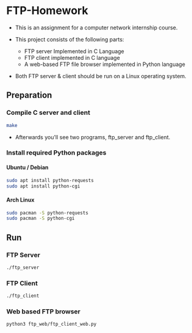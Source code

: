 # FTP-Homework

- This is an assignment for a computer network internship course. 

- This project consists of the following parts:
  - FTP server Implemented in C Language
  - FTP client implemented in C language
  - A web-based FTP file browser implemented in Python language
  
- Both FTP server & client should be run on a Linux operating system.

## Preparation

### Compile C server and client

```bash
make
```

- Afterwards you'll see two programs, ftp_server and ftp_client. 

### Install required Python packages

#### Ubuntu / Debian

```bash
sudo apt install python-requests
sudo apt install python-cgi
```

#### Arch Linux

```bash
sudo pacman -S python-requests
sudo pacman -S python-cgi
```

## Run

### FTP Server

```bash
./ftp_server
```

### FTP Client

```bash
./ftp_client
```

### Web based FTP browser

```bash
python3 ftp_web/ftp_client_web.py
```

